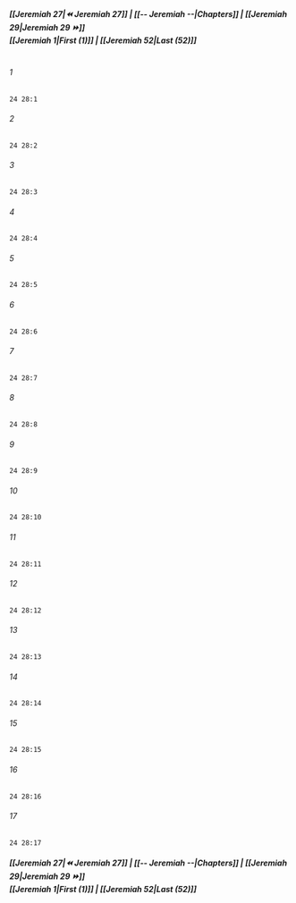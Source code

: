 
##### **[[Jeremiah 27|⏪ Jeremiah 27]] | [[-- Jeremiah --|Chapters]] | [[Jeremiah 29|Jeremiah 29 ⏩]]**<br>**[[Jeremiah 1|First (1)]] | [[Jeremiah 52|Last (52)]]**<br><br>

###### 1
``` verse
24 28:1
```
###### 2
``` verse
24 28:2
```
###### 3
``` verse
24 28:3
```
###### 4
``` verse
24 28:4
```
###### 5
``` verse
24 28:5
```
###### 6
``` verse
24 28:6
```
###### 7
``` verse
24 28:7
```
###### 8
``` verse
24 28:8
```
###### 9
``` verse
24 28:9
```
###### 10
``` verse
24 28:10
```
###### 11
``` verse
24 28:11
```
###### 12
``` verse
24 28:12
```
###### 13
``` verse
24 28:13
```
###### 14
``` verse
24 28:14
```
###### 15
``` verse
24 28:15
```
###### 16
``` verse
24 28:16
```
###### 17
``` verse
24 28:17
```

##### **[[Jeremiah 27|⏪ Jeremiah 27]] | [[-- Jeremiah --|Chapters]] | [[Jeremiah 29|Jeremiah 29 ⏩]]**<br>**[[Jeremiah 1|First (1)]] | [[Jeremiah 52|Last (52)]]**
